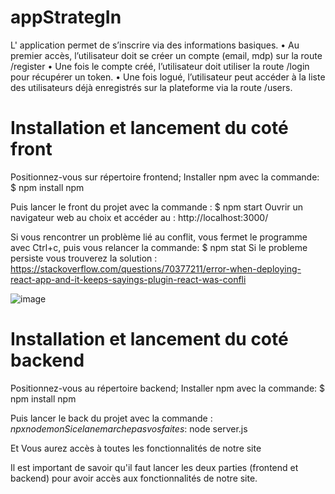 # appStrategIn


L' application permet de s’inscrire via des informations basiques.
• Au premier accès, l’utilisateur doit se créer un compte (email, mdp) sur la route /register
• Une fois le compte créé, l’utilisateur doit utiliser la route /login pour récupérer un token.
• Une fois logué, l’utilisateur peut accéder à la liste des utilisateurs déjà enregistrés sur la plateforme via la route /users.


# Installation et lancement du coté front

Positionnez-vous sur répertoire frontend;
Installer npm avec la commande: $ npm install npm

Puis lancer le front du projet avec la commande : $ npm start
Ouvrir un navigateur web au choix et accéder au : http://localhost:3000/

Si vous rencontrer un problème lié au conflit, vous fermet le programme avec Ctrl+c, puis vous relancer la commande: $ npm stat
Si le probleme persiste vous trouverez la solution : 
https://stackoverflow.com/questions/70377211/error-when-deploying-react-app-and-it-keeps-sayings-plugin-react-was-confli

![image](https://user-images.githubusercontent.com/82518647/146827000-9da1b34b-6313-468b-98d9-47f6e02da2d2.png)

# Installation et lancement du coté backend

Positionnez-vous au répertoire backend;
Installer npm avec la commande: $ npm install npm

Puis lancer le back du projet avec la commande : $npx nodemon
Si cela ne marche pas vos faites :$ node server.js

Et Vous aurez accès à toutes les fonctionnalités de notre site

Il est important de savoir qu'il faut lancer les deux parties (frontend et backend) pour avoir accès aux fonctionnalités de notre site.
